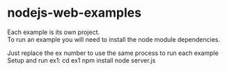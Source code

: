 # nodejs-web-examples


Each example is its own project.  
To run an example you will need to install the node module dependencies.  

Just replace the ex number to use the same process to run each example
Setup and run ex1:
cd ex1
npm install
node server.js
